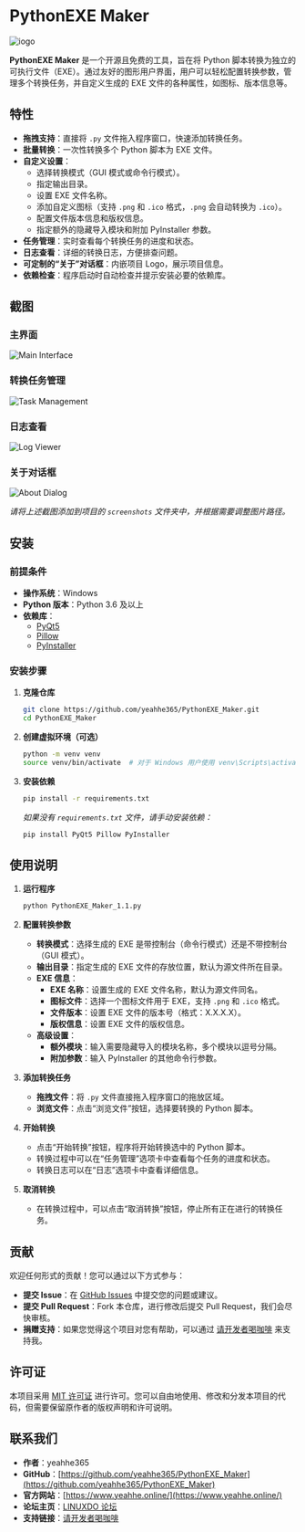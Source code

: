 # PythonEXE Maker

![iogo](https://github.com/user-attachments/assets/b78ea5b7-537b-4416-b886-394ffc291014)


**PythonEXE Maker** 是一个开源且免费的工具，旨在将 Python 脚本转换为独立的可执行文件（EXE）。通过友好的图形用户界面，用户可以轻松配置转换参数，管理多个转换任务，并自定义生成的 EXE 文件的各种属性，如图标、版本信息等。


## 特性

- **拖拽支持**：直接将 `.py` 文件拖入程序窗口，快速添加转换任务。
- **批量转换**：一次性转换多个 Python 脚本为 EXE 文件。
- **自定义设置**：
  - 选择转换模式（GUI 模式或命令行模式）。
  - 指定输出目录。
  - 设置 EXE 文件名称。
  - 添加自定义图标（支持 `.png` 和 `.ico` 格式，`.png` 会自动转换为 `.ico`）。
  - 配置文件版本信息和版权信息。
  - 指定额外的隐藏导入模块和附加 PyInstaller 参数。
- **任务管理**：实时查看每个转换任务的进度和状态。
- **日志查看**：详细的转换日志，方便排查问题。
- **可定制的“关于”对话框**：内嵌项目 Logo，展示项目信息。
- **依赖检查**：程序启动时自动检查并提示安装必要的依赖库。

## 截图

### 主界面

![Main Interface](screenshots/main_interface.png)

### 转换任务管理

![Task Management](screenshots/task_management.png)

### 日志查看

![Log Viewer](screenshots/log_viewer.png)

### 关于对话框

![About Dialog](screenshots/about_dialog.png)

*请将上述截图添加到项目的 `screenshots` 文件夹中，并根据需要调整图片路径。*

## 安装

### 前提条件

- **操作系统**：Windows
- **Python 版本**：Python 3.6 及以上
- **依赖库**：
  - [PyQt5](https://pypi.org/project/PyQt5/)
  - [Pillow](https://pypi.org/project/Pillow/)
  - [PyInstaller](https://pypi.org/project/PyInstaller/)

### 安装步骤

1. **克隆仓库**

   ```bash
   git clone https://github.com/yeahhe365/PythonEXE_Maker.git
   cd PythonEXE_Maker
   ```

2. **创建虚拟环境（可选）**

   ```bash
   python -m venv venv
   source venv/bin/activate  # 对于 Windows 用户使用 venv\Scripts\activate
   ```

3. **安装依赖**

   ```bash
   pip install -r requirements.txt
   ```

   *如果没有 `requirements.txt` 文件，请手动安装依赖：*

   ```bash
   pip install PyQt5 Pillow PyInstaller
   ```

## 使用说明

1. **运行程序**

   ```bash
   python PythonEXE_Maker_1.1.py
   ```

2. **配置转换参数**

   - **转换模式**：选择生成的 EXE 是带控制台（命令行模式）还是不带控制台（GUI 模式）。
   - **输出目录**：指定生成的 EXE 文件的存放位置，默认为源文件所在目录。
   - **EXE 信息**：
     - **EXE 名称**：设置生成的 EXE 文件名称，默认为源文件同名。
     - **图标文件**：选择一个图标文件用于 EXE，支持 `.png` 和 `.ico` 格式。
     - **文件版本**：设置 EXE 文件的版本号（格式：X.X.X.X）。
     - **版权信息**：设置 EXE 文件的版权信息。
   - **高级设置**：
     - **额外模块**：输入需要隐藏导入的模块名称，多个模块以逗号分隔。
     - **附加参数**：输入 PyInstaller 的其他命令行参数。

3. **添加转换任务**

   - **拖拽文件**：将 `.py` 文件直接拖入程序窗口的拖放区域。
   - **浏览文件**：点击“浏览文件”按钮，选择要转换的 Python 脚本。

4. **开始转换**

   - 点击“开始转换”按钮，程序将开始转换选中的 Python 脚本。
   - 转换过程中可以在“任务管理”选项卡中查看每个任务的进度和状态。
   - 转换日志可以在“日志”选项卡中查看详细信息。

5. **取消转换**

   - 在转换过程中，可以点击“取消转换”按钮，停止所有正在进行的转换任务。

## 贡献

欢迎任何形式的贡献！您可以通过以下方式参与：

- **提交 Issue**：在 [GitHub Issues](https://github.com/yeahhe365/PythonEXE_Maker/issues) 中提交您的问题或建议。
- **提交 Pull Request**：Fork 本仓库，进行修改后提交 Pull Request，我们会尽快审核。
- **捐赠支持**：如果您觉得这个项目对您有帮助，可以通过 [请开发者喝咖啡](https://b23.tv/Sni5cax) 来支持我。

## 许可证

本项目采用 [MIT 许可证](LICENSE) 进行许可。您可以自由地使用、修改和分发本项目的代码，但需要保留原作者的版权声明和许可说明。

## 联系我们

- **作者**：yeahhe365
- **GitHub**：[https://github.com/yeahhe365/PythonEXE_Maker](https://github.com/yeahhe365/PythonEXE_Maker)
- **官方网站**：[https://www.yeahhe.online/](https://www.yeahhe.online/)
- **论坛主页**：[LINUXDO 论坛](https://www.linuxdo.com/users/yeahhe)
- **支持链接**：[请开发者喝咖啡](https://b23.tv/Sni5cax)

